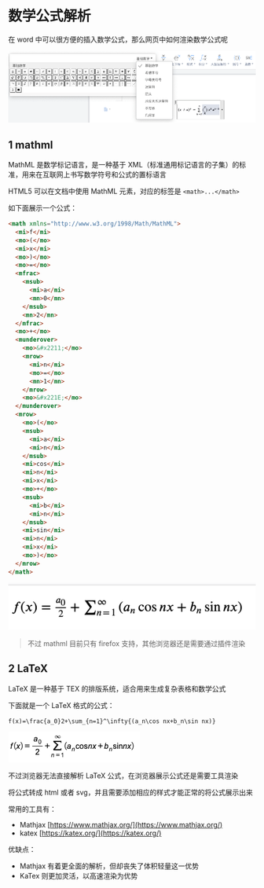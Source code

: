 # 数学公式解析

在 word 中可以很方便的插入数学公式，那么网页中如何渲染数学公式呢

![](../images/formula_20200921110241.png)

## 1 mathml

MathML 是数学标记语言，是一种基于 XML（标准通用标记语言的子集）的标准，用来在互联网上书写数学符号和公式的置标语言

HTML5 可以在文档中使用 MathML 元素，对应的标签是 `<math>...</math>`

如下面展示一个公式：

```html
<math xmlns="http://www.w3.org/1998/Math/MathML">
  <mi>f</mi>
  <mo>(</mo>
  <mi>x</mi>
  <mo>)</mo>
  <mo>=</mo>
  <mfrac>
    <msub>
      <mi>a</mi>
      <mn>0</mn>
    </msub>
    <mn>2</mn>
  </mfrac>
  <mo>+</mo>
  <munderover>
    <mo>&#x2211;</mo>
    <mrow>
      <mi>n</mi>
      <mo>=</mo>
      <mn>1</mn>
    </mrow>
    <mo>&#x221E;</mo>
  </munderover>
  <mrow>
    <mo>(</mo>
    <msub>
      <mi>a</mi>
      <mi>n</mi>
    </msub>
    <mi>cos</mi>
    <mi>n</mi>
    <mi>x</mi>
    <mo>+</mo>
    <msub>
      <mi>b</mi>
      <mi>n</mi>
    </msub>
    <mi>sin</mi>
    <mi>n</mi>
    <mi>x</mi>
    <mo>)</mo>
  </mrow>
</math>
```

![](../images/formula_20200921112506.png)

> 不过 mathml 目前只有 firefox 支持，其他浏览器还是需要通过插件渲染

## 2 LaTeX

LaTeX 是一种基于 ΤΕΧ 的排版系统，适合用来生成复杂表格和数学公式

下面就是一个 LaTeX 格式的公式：

```
f(x)=\frac{a_0}2+\sum_{n=1}^\infty{(a_n\cos nx+b_n\sin nx)}
```

![](../images/formula_20200921113451.png)

不过浏览器无法直接解析 LaTeX 公式，在浏览器展示公式还是需要工具渲染

将公式转成 html 或者 svg，并且需要添加相应的样式才能正常的将公式展示出来

常用的工具有：

- Mathjax [https://www.mathjax.org/](https://www.mathjax.org/)
- katex [https://katex.org/](https://katex.org/)

优缺点：

- Mathjax 有着更全面的解析，但却丧失了体积轻量这一优势
- KaTex 则更加灵活，以高速渲染为优势

